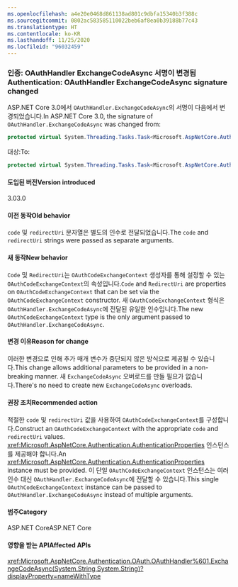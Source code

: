 ```yaml
---
ms.openlocfilehash: a4e20e0468d861138ad801c9dbfa15340b3f388c
ms.sourcegitcommit: 0802ac583585110022beb6af8ea0b39188b77c43
ms.translationtype: HT
ms.contentlocale: ko-KR
ms.lasthandoff: 11/25/2020
ms.locfileid: "96032459"
---
```

### <a name="authentication-oauthhandler-exchangecodeasync-signature-changed"></a><span data-ttu-id="30b86-101">인증: OAuthHandler ExchangeCodeAsync 서명이 변경됨</span><span class="sxs-lookup"><span data-stu-id="30b86-101">Authentication: OAuthHandler ExchangeCodeAsync signature changed</span></span>

<span data-ttu-id="30b86-102">ASP.NET Core 3.0에서 `OAuthHandler.ExchangeCodeAsync`의 서명이 다음에서 변경되었습니다.</span><span class="sxs-lookup"><span data-stu-id="30b86-102">In ASP.NET Core 3.0, the signature of `OAuthHandler.ExchangeCodeAsync` was changed from:</span></span>

```csharp
protected virtual System.Threading.Tasks.Task<Microsoft.AspNetCore.Authentication.OAuth.OAuthTokenResponse> ExchangeCodeAsync(string code, string redirectUri) { throw null; }
```

<span data-ttu-id="30b86-103">대상:</span><span class="sxs-lookup"><span data-stu-id="30b86-103">To:</span></span>

```csharp
protected virtual System.Threading.Tasks.Task<Microsoft.AspNetCore.Authentication.OAuth.OAuthTokenResponse> ExchangeCodeAsync(Microsoft.AspNetCore.Authentication.OAuth.OAuthCodeExchangeContext context) { throw null; }
```

#### <a name="version-introduced"></a><span data-ttu-id="30b86-104">도입된 버전</span><span class="sxs-lookup"><span data-stu-id="30b86-104">Version introduced</span></span>

<span data-ttu-id="30b86-105">3.0</span><span class="sxs-lookup"><span data-stu-id="30b86-105">3.0</span></span>

#### <a name="old-behavior"></a><span data-ttu-id="30b86-106">이전 동작</span><span class="sxs-lookup"><span data-stu-id="30b86-106">Old behavior</span></span>

<span data-ttu-id="30b86-107">`code` 및 `redirectUri` 문자열은 별도의 인수로 전달되었습니다.</span><span class="sxs-lookup"><span data-stu-id="30b86-107">The `code` and `redirectUri` strings were passed as separate arguments.</span></span>

#### <a name="new-behavior"></a><span data-ttu-id="30b86-108">새 동작</span><span class="sxs-lookup"><span data-stu-id="30b86-108">New behavior</span></span>

<span data-ttu-id="30b86-109">`Code` 및 `RedirectUri`는 `OAuthCodeExchangeContext` 생성자를 통해 설정할 수 있는 `OAuthCodeExchangeContext`의 속성입니다.</span><span class="sxs-lookup"><span data-stu-id="30b86-109">`Code` and `RedirectUri` are properties on `OAuthCodeExchangeContext` that can be set via the `OAuthCodeExchangeContext` constructor.</span></span> <span data-ttu-id="30b86-110">새 `OAuthCodeExchangeContext` 형식은 `OAuthHandler.ExchangeCodeAsync`에 전달된 유일한 인수입니다.</span><span class="sxs-lookup"><span data-stu-id="30b86-110">The new `OAuthCodeExchangeContext` type is the only argument passed to `OAuthHandler.ExchangeCodeAsync`.</span></span>

#### <a name="reason-for-change"></a><span data-ttu-id="30b86-111">변경 이유</span><span class="sxs-lookup"><span data-stu-id="30b86-111">Reason for change</span></span>

<span data-ttu-id="30b86-112">이러한 변경으로 인해 추가 매개 변수가 중단되지 않은 방식으로 제공될 수 있습니다.</span><span class="sxs-lookup"><span data-stu-id="30b86-112">This change allows additional parameters to be provided in a non-breaking manner.</span></span> <span data-ttu-id="30b86-113">새 `ExchangeCodeAsync` 오버로드를 만들 필요가 없습니다.</span><span class="sxs-lookup"><span data-stu-id="30b86-113">There's no need to create new `ExchangeCodeAsync` overloads.</span></span>

#### <a name="recommended-action"></a><span data-ttu-id="30b86-114">권장 조치</span><span class="sxs-lookup"><span data-stu-id="30b86-114">Recommended action</span></span>

<span data-ttu-id="30b86-115">적절한 `code` 및 `redirectUri` 값을 사용하여 `OAuthCodeExchangeContext`를 구성합니다.</span><span class="sxs-lookup"><span data-stu-id="30b86-115">Construct an `OAuthCodeExchangeContext` with the appropriate `code` and `redirectUri` values.</span></span> <span data-ttu-id="30b86-116"><xref:Microsoft.AspNetCore.Authentication.AuthenticationProperties> 인스턴스를 제공해야 합니다.</span><span class="sxs-lookup"><span data-stu-id="30b86-116">An <xref:Microsoft.AspNetCore.Authentication.AuthenticationProperties> instance must be provided.</span></span> <span data-ttu-id="30b86-117">이 단일 `OAuthCodeExchangeContext` 인스턴스는 여러 인수 대신 `OAuthHandler.ExchangeCodeAsync`에 전달할 수 있습니다.</span><span class="sxs-lookup"><span data-stu-id="30b86-117">This single `OAuthCodeExchangeContext` instance can be passed to `OAuthHandler.ExchangeCodeAsync` instead of multiple arguments.</span></span>

#### <a name="category"></a><span data-ttu-id="30b86-118">범주</span><span class="sxs-lookup"><span data-stu-id="30b86-118">Category</span></span>

<span data-ttu-id="30b86-119">ASP.NET Core</span><span class="sxs-lookup"><span data-stu-id="30b86-119">ASP.NET Core</span></span>

#### <a name="affected-apis"></a><span data-ttu-id="30b86-120">영향을 받는 API</span><span class="sxs-lookup"><span data-stu-id="30b86-120">Affected APIs</span></span>

<xref:Microsoft.AspNetCore.Authentication.OAuth.OAuthHandler%601.ExchangeCodeAsync(System.String,System.String)?displayProperty=nameWithType>

<!--

#### Affected APIs

`M:Microsoft.AspNetCore.Authentication.OAuth.OAuthHandler`1.ExchangeCodeAsync(System.String,System.String)`

-->
